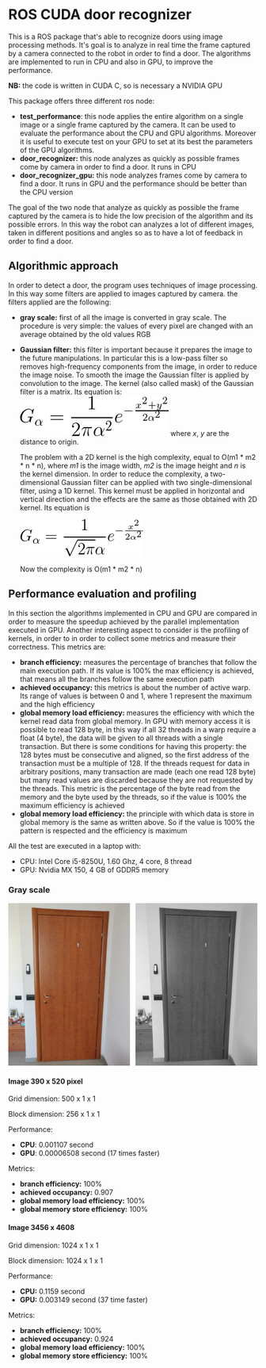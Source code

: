 

# ROS CUDA door recognizer

This is a ROS package that's able to recognize doors using image processing methods. It's goal is to analyze in real time the frame captured by a camera connected to the robot in order to find a door. The algorithms are implemented to run in CPU and also in GPU, to improve the performance.

**NB:** the code is written in CUDA C, so is necessary a NVIDIA GPU

This package offers three different ros node:

* **test_performance**: this node applies the entire algorithm on a single image or a single frame captured by the camera. It can be used to evaluate the performance about the CPU and GPU algorithms. Moreover it is useful to execute test on your GPU to set at its best the parameters of the GPU algorithms.
* **door_recognizer:** this node analyzes as quickly as possible frames come by camera in order to find a door. It runs in CPU 
* **door_recognizer_gpu:** this node analyzes frames come by camera to find a door. It runs in GPU and the performance should be better than the CPU version

The goal of the two node that analyze as quickly as possible the frame captured by the camera is to hide the low precision of the algorithm and its possible errors. In this way the robot can analyzes a lot of different images, taken in different positions and angles so as to have a lot of feedback in order to find a door.

## Algorithmic approach

In order to detect a door, the program uses techniques of image processing. In this way some filters are applied to images captured by camera. the filters applied are the following:

* **gray scale:** first of all the image is converted in gray scale. The procedure is very simple: the values of every pixel are changed with an average obtained by the old values RGB

* **Gaussian filter:** this filter is important because it prepares the image to the future manipulations. In particular this is a low-pass filter so removes high-frequency components from the image, in order to reduce the image noise. To smooth the image the Gaussian filter is applied by convolution to the image. The kernel (also called mask) of the Gaussian filter is a matrix. Its equation is:![Gaussian kernel 2D](images/md/gaussian_matrix.png)  where *x*, *y* are the distance to origin.

  The problem with a 2D kernel is the high complexity, equal to O(m1 * m2 * n * n), where *m1* is the image width, *m2* is the image height and *n* is the kernel dimension. In order to reduce the complexity, a two-dimensional Gaussian filter can be applied with two single-dimensional filter, using a 1D kernel. This kernel must be applied in horizontal and vertical direction and the effects are the same as those obtained with 2D kernel. Its equation is 

  ![Gaussian kernel 2D](images/md/gaussian_array.png) 

  Now the complexity is O(m1 * m2 * n)

## Performance evaluation and profiling

In this section the algorithms implemented in CPU and GPU are compared in order to measure the speedup achieved by the parallel implementation executed in GPU. Another interesting aspect to consider is the profiling of kernels, in order to in order to collect some metrics and measure their correctness. This metrics are:

* **branch efficiency:** measures the percentage of branches that follow the main execution path. If its value is 100% the max efficiency is achieved, that means all the branches follow the same execution path
* **achieved occupancy:** this metrics is about the number of active warp. Its range of values is between 0 and 1, where 1 represent the maximum and the high efficiency
*   **global memory load efficiency:** measures the efficiency with which the kernel read data from global memory. In GPU with memory access it is possible to read 128 byte, in this way if all 32 threads in a warp require a float (4 byte), the data will be given to all threads with a single transaction. But there is some conditions for having this property: the 128 bytes must be consecutive and aligned, so the first address of the transaction must be a multiple of 128. If the threads request for data in arbitrary positions, many transaction are made (each one read 128 byte) but many read values are discarded because they are not requested by the threads. This metric is the percentage of the byte read from the memory and the byte used by the threads, so if the value is 100% the maximum efficiency is achieved
*   **global memory load efficiency:** the principle with which data is store in global memory is the same as written above. So if the value is 100% the pattern is respected and the efficiency is maximum

All the test are executed in a laptop with:

* CPU: Intel Core i5-8250U, 1.60 Ghz, 4 core, 8 thread
* GPU: Nvidia MX 150, 4 GB of GDDR5 memory

### Gray scale

![Convert to gray scale](images/md/gray_scale.png)

#### Image 390 x 520 pixel

Grid dimension: 500 x 1 x 1

Block dimension: 256 x 1 x 1

Performance:

* **CPU**: 0.001107 second
* **GPU**: 0.00006508 second (17 times faster)

Metrics:

* **branch efficiency:** 100%
* **achieved occupancy:** 0.907
* **global memory load efficiency:** 100%
* **global memory store efficiency:** 100%

#### Image 3456 x 4608

Grid dimension: 1024 x 1 x 1

Block dimension: 1024 x 1 x 1

Performance:

* **CPU:** 0.1159 second
* **GPU:** 0.003149 second (37 time faster)

Metrics:

- **branch efficiency:** 100%
- **achieved occupancy:** 0.924
- **global memory load efficiency:** 100%
- **global memory store efficiency:** 100%



